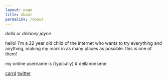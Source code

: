 ```yaml
---
layout: page
title: About
permalink: /about
---
```


*della or delaney jayne*

hello! I'm a 22 year old child of the internet who wants to try everything and anything, making my mark in as many places as possible. this is one of them!

my online username is (typically) # dellanonsene

<a href="https://dellanonsense.carrd.co/">carrd</a>
<a href="https://twitter.com/dellanonsense">twitter</a>
